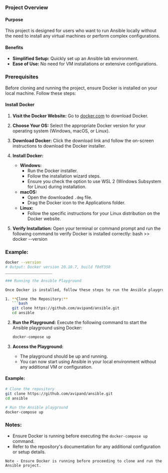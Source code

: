 ### Project Overview

#### Purpose
This project is designed for users who want to run Ansible locally without the need to install any virtual machines or perform complex configurations.

#### Benefits
- **Simplified Setup:** Quickly set up an Ansible lab environment.
- **Ease of Use:** No need for VM installations or extensive configurations.

### Prerequisites

Before cloning and running the project, ensure Docker is installed on your local machine. Follow these steps:

#### Install Docker

1. **Visit the Docker Website:**
   Go to [docker.com](https://www.docker.com/get-started) to download Docker.

2. **Choose Your OS:**
   Select the appropriate Docker version for your operating system (Windows, macOS, or Linux).

3. **Download Docker:**
   Click the download link and follow the on-screen instructions to download the Docker installer.

4. **Install Docker:**
   - **Windows:**
     - Run the Docker installer.
     - Follow the installation wizard steps.
     - Ensure you check the option to use WSL 2 (Windows Subsystem for Linux) during installation.
   - **macOS:**
     - Open the downloaded `.dmg` file.
     - Drag the Docker icon to the Applications folder.
   - **Linux:**
     - Follow the specific instructions for your Linux distribution on the Docker website.

5. **Verify Installation:**
   Open your terminal or command prompt and run the following command to verify Docker is installed correctly:
    bash >> docker --version

### Example:
```bash
docker --version
# Output: Docker version 20.10.7, build f0df350
_____________________

### Running the Ansible Playground

Once Docker is installed, follow these steps to run the Ansible playground:

1. **Clone the Repository:**
   ```bash
   git clone https://github.com/avipand/ansible.git
   cd ansible
   ```

2. **Run the Playground:**
   Execute the following command to start the Ansible playground using Docker:
   ```bash
   docker-compose up
   ```

3. **Access the Playground:**
   - The playground should be up and running. 
   - You can now start using Ansible in your local environment without any additional VM or configuration.

#### Example:

```bash
# Clone the repository
git clone https://github.com/avipand/ansible.git
cd ansible

# Run the Ansible playground
docker-compose up
```

### Notes:
- Ensure Docker is running before executing the `docker-compose up` command.
- Refer to the repository's documentation for any additional configuration or setup details.
```
Note - Ensure Docker is running before proceeding to clone and run the Ansible project.
